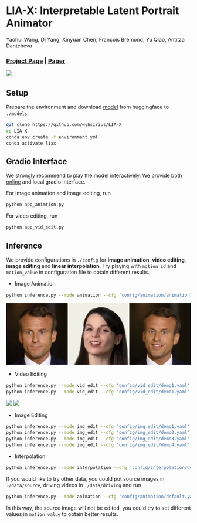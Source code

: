 # LIA-X: Interpretable Latent Portrait Animator
Yaohui Wang, Di Yang, Xinyuan Chen, François Brémond, Yu Qiao, Antitza Dantcheva
### [Project Page](https://wyhsirius.github.io/LIA-X-project/) | [Paper]()

<img src="teaser.gif" width="1000">

## Setup

Prepare the environment and download [model]() from huggingface to `./models`. 

```bash
git clone https://github.com/wyhsirius/LIA-X
cd LIA-X
conda env create -f environment.yml
conda activate liax
```

## Gradio Interface 
We strongly recommend to play the model interactively. We provide both [online]() and local gradio interface.

For image animation and image editing, run

```bash
python app_animtion.py
```

For video editing, run

```bash
python app_vid_edit.py
```

## Inference
We provide configurations in `./config` for **image animation**, **video editing**, **image editing** and **linear interpolation**. Try playing with `motion_id` and `motion_value` in configuration file to obtain different results.

- Image Animation

```bash
python inference.py --mode animation --cfg 'config/animation/animation1.yaml'
```
<img src="assets/animation1.gif">

- Video Editing

```bash
python inference.py --mode vid_edit --cfg 'config/vid_edit/demo1.yaml'
python inference.py --mode vid_edit --cfg 'config/vid_edit/demo1.yaml'
```
<img src="assets/vid_edit1.gif" height="180"> <img src="assets/vid_edit2.gif" height="180">


- Image Editing

```bash
python inference.py --mode img_edit --cfg 'config/img_edit/demo1.yaml'
python inference.py --mode img_edit --cfg 'config/img_edit/demo2.yaml'
python inference.py --mode img_edit --cfg 'config/img_edit/demo3.yaml'
python inference.py --mode img_edit --cfg 'config/img_edit/demo4.yaml'
```

- Interpolation

```bash
python inference.py --mode interpolation --cfg 'config/interpolation/demo1.yaml'
```

If you would like to try other data, you could put source images in `./data/source`, driving videos in `./data/driving` and run
```bash
python inference.py --mode animation --cfg 'config/animation/default.yaml'
```
In this way, the source image will not be edited, you could try to set different values in `motion_value` to obtain better results.


